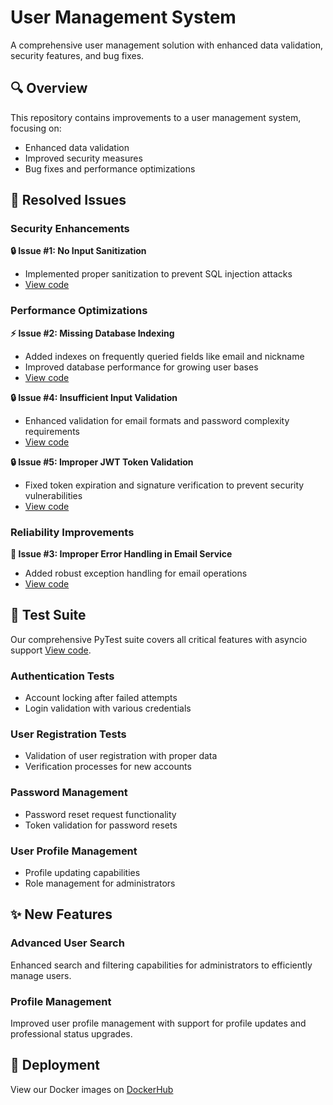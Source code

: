 # User Management System

A comprehensive user management solution with enhanced data validation, security features, and bug fixes.

## 🔍 Overview

This repository contains improvements to a user management system, focusing on:
- Enhanced data validation
- Improved security measures
- Bug fixes and performance optimizations

## 🐛 Resolved Issues

### Security Enhancements

**🔒 Issue #1: No Input Sanitization**
- Implemented proper sanitization to prevent SQL injection attacks
- [View code](https://github.com/Venkatasaikumarkethala/user_management_homework/tree/main/app/schemas/user_schemas.py)

### Performance Optimizations

**⚡ Issue #2: Missing Database Indexing**
- Added indexes on frequently queried fields like email and nickname
- Improved database performance for growing user bases
- [View code](https://github.com/Venkatasaikumarkethala/user_management_homework/tree/main/app/models/user_model.py)

**🔒 Issue #4: Insufficient Input Validation**
- Enhanced validation for email formats and password complexity requirements
- [View code](https://github.com/Venkatasaikumarkethala/user_management_homework/tree/main/app/schemas/user_schemas.py)

**🔒 Issue #5: Improper JWT Token Validation**
- Fixed token expiration and signature verification to prevent security vulnerabilities
- [View code](https://github.com/Venkatasaikumarkethala/user_management_homework/tree/main/app/services/jwt_service.py)


### Reliability Improvements

**📧 Issue #3: Improper Error Handling in Email Service**
- Added robust exception handling for email operations
- [View code](https://github.com/Venkatasaikumarkethala/user_management_homework/tree/main/app/services/email_service.py)

## 🧪 Test Suite

Our comprehensive PyTest suite covers all critical features with asyncio support [View code](https://github.com/Venkatasaikumarkethala/user_management_homework/tree/main/tests/test_api/test_users_api.py).

### Authentication Tests
- Account locking after failed attempts
- Login validation with various credentials

### User Registration Tests
- Validation of user registration with proper data
- Verification processes for new accounts

### Password Management
- Password reset request functionality
- Token validation for password resets

### User Profile Management
- Profile updating capabilities
- Role management for administrators

## ✨ New Features

### Advanced User Search
Enhanced search and filtering capabilities for administrators to efficiently manage users.

### Profile Management
Improved user profile management with support for profile updates and professional status upgrades.

## 🐳 Deployment

View our Docker images on [DockerHub](https://hub.docker.com/r/venkatasaikumar200/user_management_homework/tags)
